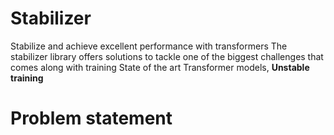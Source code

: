 # Stabilizer
Stabilize and achieve excellent performance with transformers
The stabilizer library offers solutions to tackle one of the biggest challenges that comes along with training State of the art Transformer models, **Unstable training**

# Problem statement
